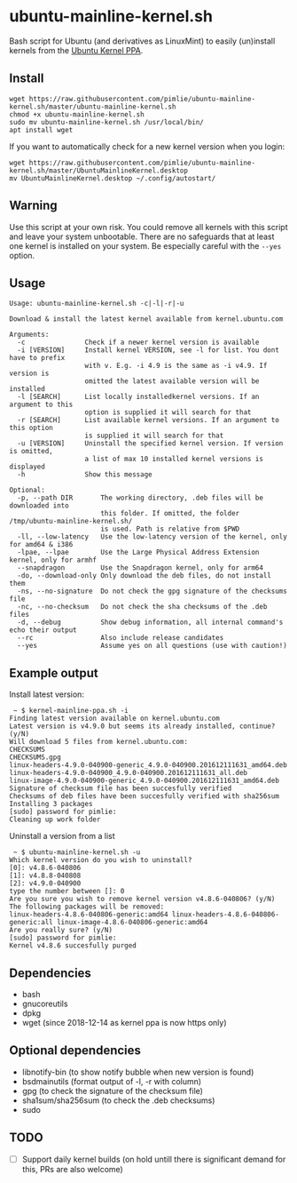 ubuntu-mainline-kernel.sh
=================

Bash script for Ubuntu (and derivatives as LinuxMint) to easily (un)install kernels from the [Ubuntu Kernel PPA](http://kernel.ubuntu.com/~kernel-ppa/mainline/).

Install
----------------
```
wget https://raw.githubusercontent.com/pimlie/ubuntu-mainline-kernel.sh/master/ubuntu-mainline-kernel.sh
chmod +x ubuntu-mainline-kernel.sh
sudo mv ubuntu-mainline-kernel.sh /usr/local/bin/
apt install wget
```

If you want to automatically check for a new kernel version when you login:
```
wget https://raw.githubusercontent.com/pimlie/ubuntu-mainline-kernel.sh/master/UbuntuMainlineKernel.desktop
mv UbuntuMainlineKernel.desktop ~/.config/autostart/
```

Warning
-----------------
Use this script at your own risk. You could remove all kernels with this script and leave your system unbootable. 
There are no safeguards that at least one kernel is installed on your system. Be especially careful with the `--yes` option.


Usage
-----------------
```
Usage: ubuntu-mainline-kernel.sh -c|-l|-r|-u

Download & install the latest kernel available from kernel.ubuntu.com

Arguments:
  -c               Check if a newer kernel version is available
  -i [VERSION]     Install kernel VERSION, see -l for list. You dont have to prefix
                   with v. E.g. -i 4.9 is the same as -i v4.9. If version is
                   omitted the latest available version will be installed
  -l [SEARCH]      List locally installedkernel versions. If an argument to this
                   option is supplied it will search for that
  -r [SEARCH]      List available kernel versions. If an argument to this option
                   is supplied it will search for that
  -u [VERSION]     Uninstall the specified kernel version. If version is omitted,
                   a list of max 10 installed kernel versions is displayed
  -h               Show this message

Optional:
  -p, --path DIR       The working directory, .deb files will be downloaded into 
                       this folder. If omitted, the folder /tmp/ubuntu-mainline-kernel.sh/ 
                       is used. Path is relative from $PWD
  -ll, --low-latency   Use the low-latency version of the kernel, only for amd64 & i386
  -lpae, --lpae        Use the Large Physical Address Extension kernel, only for armhf
  --snapdragon         Use the Snapdragon kernel, only for arm64
  -do, --download-only Only download the deb files, do not install them
  -ns, --no-signature  Do not check the gpg signature of the checksums file
  -nc, --no-checksum   Do not check the sha checksums of the .deb files
  -d, --debug          Show debug information, all internal command's echo their output
  --rc                 Also include release candidates
  --yes                Assume yes on all questions (use with caution!)
```

Example output
-------------------

Install latest version:
```
 ~ $ kernel-mainline-ppa.sh -i
Finding latest version available on kernel.ubuntu.com
Latest version is v4.9.0 but seems its already installed, continue? (y/N) 
Will download 5 files from kernel.ubuntu.com:
CHECKSUMS 
CHECKSUMS.gpg 
linux-headers-4.9.0-040900-generic_4.9.0-040900.201612111631_amd64.deb 
linux-headers-4.9.0-040900_4.9.0-040900.201612111631_all.deb 
linux-image-4.9.0-040900-generic_4.9.0-040900.201612111631_amd64.deb 
Signature of checksum file has been succesfully verified
Checksums of deb files have been succesfully verified with sha256sum
Installing 3 packages
[sudo] password for pimlie: 
Cleaning up work folder
```
Uninstall a version from a list
```
 ~ $ ubuntu-mainline-kernel.sh -u
Which kernel version do you wish to uninstall?
[0]: v4.8.6-040806
[1]: v4.8.8-040808
[2]: v4.9.0-040900
type the number between []: 0
Are you sure you wish to remove kernel version v4.8.6-040806? (y/N)
The following packages will be removed: 
linux-headers-4.8.6-040806-generic:amd64 linux-headers-4.8.6-040806-generic:all linux-image-4.8.6-040806-generic:amd64
Are you really sure? (y/N)
[sudo] password for pimlie: 
Kernel v4.8.6 succesfully purged
```

Dependencies
----------------
* bash
* gnucoreutils
* dpkg
* wget (since 2018-12-14 as kernel ppa is now https only)

Optional dependencies
----------------
* libnotify-bin (to show notify bubble when new version is found)
* bsdmainutils (format output of -l, -r with column)
* gpg (to check the signature of the checksum file)
* sha1sum/sha256sum (to check the .deb checksums)
* sudo

TODO
-----------------
- [ ] Support daily kernel builds (on hold untill there is significant demand for this, PRs are also welcome)



